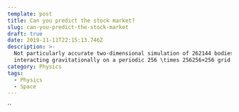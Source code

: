 ```yaml
---
template: post
title: Can you predict the stock market?
slug: can-you-predict-the-stock-market
draft: true
date: 2019-11-11T22:15:13.746Z
description: >-
  Not particularly accurate two-dimensional simulation of 262144 bodies
  interacting gravitationally on a periodic 256 \times 256256×256 grid.
category: Physics
tags:
  - Physics
  - Space
---
```

``

<script>alert('test')</script>



<div id="observablehq-72849680"></div>

<script type="module">

import {Runtime, Inspector} from "https://cdn.jsdelivr.net/npm/@observablehq/runtime@4/dist/runtime.js";

import define from "https://api.observablehq.com/@rreusser/2d-n-body-gravity-with-poissons-equation.js?v=3";

const inspect = Inspector.into("#observablehq-72849680");

(new Runtime).module(define, name => (name === "canvas") && inspect());

</script>

